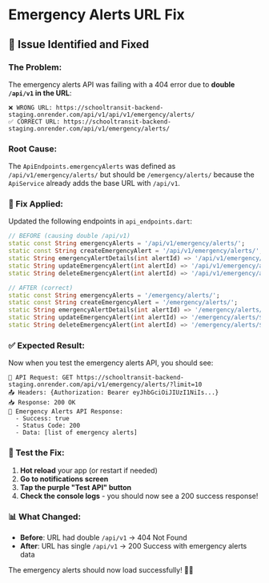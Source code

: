 # Emergency Alerts URL Fix

## 🎯 **Issue Identified and Fixed**

### **The Problem:**
The emergency alerts API was failing with a 404 error due to **double `/api/v1` in the URL**:

```
❌ WRONG URL: https://schooltransit-backend-staging.onrender.com/api/v1/api/v1/emergency/alerts/
✅ CORRECT URL: https://schooltransit-backend-staging.onrender.com/api/v1/emergency/alerts/
```

### **Root Cause:**
The `ApiEndpoints.emergencyAlerts` was defined as `/api/v1/emergency/alerts/` but should be `/emergency/alerts/` because the `ApiService` already adds the base URL with `/api/v1`.

### **🔧 Fix Applied:**

Updated the following endpoints in `api_endpoints.dart`:

```dart
// BEFORE (causing double /api/v1)
static const String emergencyAlerts = '/api/v1/emergency/alerts/';
static const String createEmergencyAlert = '/api/v1/emergency/alerts/';
static String emergencyAlertDetails(int alertId) => '/api/v1/emergency/alerts/$alertId/';
static String updateEmergencyAlert(int alertId) => '/api/v1/emergency/alerts/$alertId/';
static String deleteEmergencyAlert(int alertId) => '/api/v1/emergency/alerts/$alertId/';

// AFTER (correct)
static const String emergencyAlerts = '/emergency/alerts/';
static const String createEmergencyAlert = '/emergency/alerts/';
static String emergencyAlertDetails(int alertId) => '/emergency/alerts/$alertId/';
static String updateEmergencyAlert(int alertId) => '/emergency/alerts/$alertId/';
static String deleteEmergencyAlert(int alertId) => '/emergency/alerts/$alertId/';
```

### **✅ Expected Result:**

Now when you test the emergency alerts API, you should see:

```
🚀 API Request: GET https://schooltransit-backend-staging.onrender.com/api/v1/emergency/alerts/?limit=10
📤 Headers: {Authorization: Bearer eyJhbGciOiJIUzI1NiIs...}
📥 Response: 200 OK
🚨 Emergency Alerts API Response:
  - Success: true
  - Status Code: 200
  - Data: [list of emergency alerts]
```

### **🧪 Test the Fix:**

1. **Hot reload** your app (or restart if needed)
2. **Go to notifications screen**
3. **Tap the purple "Test API" button**
4. **Check the console logs** - you should now see a 200 success response!

### **📊 What Changed:**

- **Before**: URL had double `/api/v1` → 404 Not Found
- **After**: URL has single `/api/v1` → 200 Success with emergency alerts data

The emergency alerts should now load successfully! 🎉✨
